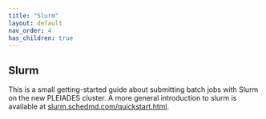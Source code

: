 ```yaml
---
title: "Slurm"
layout: default
nav_order: 4
has_children: true
---
```


## Slurm
This is a small getting-started guide about submitting batch jobs with Slurm on the new PLEIADES cluster.
A more general introduction to slurm is available at [slurm.schedmd.com/quickstart.html](https://slurm.schedmd.com/quickstart.html).
